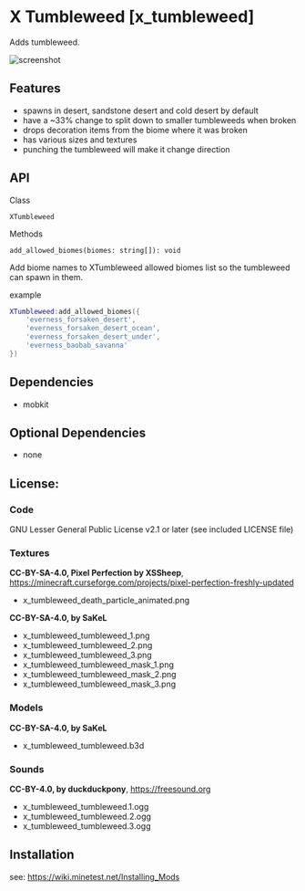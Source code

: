 # X Tumbleweed [x_tumbleweed]

Adds tumbleweed.

![screenshot](screenshot.png)

## Features

* spawns in desert, sandstone desert and cold desert by default
* have a ~33% change to split down to smaller tumbleweeds when broken
* drops decoration items from the biome where it was broken
* has various sizes and textures
* punching the tumbleweed will make it change direction

## API

Class

`XTumbleweed`

Methods

`add_allowed_biomes(biomes: string[]): void`

Add biome names to XTumbleweed allowed biomes list so the tumbleweed can spawn in them.

example
```lua
XTumbleweed:add_allowed_biomes({
    'everness_forsaken_desert',
    'everness_forsaken_desert_ocean',
    'everness_forsaken_desert_under',
    'everness_baobab_savanna'
})
```

## Dependencies

- mobkit

## Optional Dependencies

- none

## License:

### Code

GNU Lesser General Public License v2.1 or later (see included LICENSE file)

### Textures

**CC-BY-SA-4.0, Pixel Perfection by XSSheep**, https://minecraft.curseforge.com/projects/pixel-perfection-freshly-updated

- x_tumbleweed_death_particle_animated.png

**CC-BY-SA-4.0, by SaKeL**

- x_tumbleweed_tumbleweed_1.png
- x_tumbleweed_tumbleweed_2.png
- x_tumbleweed_tumbleweed_3.png
- x_tumbleweed_tumbleweed_mask_1.png
- x_tumbleweed_tumbleweed_mask_2.png
- x_tumbleweed_tumbleweed_mask_3.png

### Models

**CC-BY-SA-4.0, by SaKeL**

- x_tumbleweed_tumbleweed.b3d

### Sounds

**CC-BY-4.0, by duckduckpony**, https://freesound.org

- x_tumbleweed_tumbleweed.1.ogg
- x_tumbleweed_tumbleweed.2.ogg
- x_tumbleweed_tumbleweed.3.ogg

## Installation

see: https://wiki.minetest.net/Installing_Mods
